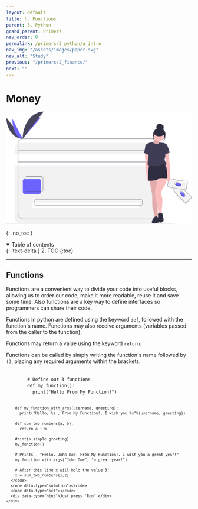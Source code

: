 ```yaml
---
layout: default
title: h. Functions
parent: 3. Python
grand_parent: Primers
nav_order: 8
permalink: /primers/3_python/a_intro
nav_img: "/assets/images/paper.svg"
nav_alt: "Study"
previous: "/primers/2_finance/"
next: ""
---
```


# Money

![Finance](/assets/images/primers/finance.svg)

{: .no_toc }

<details open markdown="block">
  <summary>
    Table of contents
  </summary>
  {: .text-delta }
2. TOC
{:toc}
</details>

---

<div class="theory" markdown="1">

## Functions

Functions are a convenient way to divide your code into useful blocks, allowing us to order our code, make it more readable, reuse it and save some time. Also functions are a key way to define interfaces so programmers can share their code.

Functions in python are defined using the keyword `def`, followed with the function's name. Functions may also receive arguments (variables passed from the caller to the function).

Functions may return a value using the keyword `return`.

Functions can be called by simply writing the function's name followed by `()`, placing any required arguments within the brackets.

<div class="exercise">
    <div data-datacamp-exercise data-lang="python" data-height="auto">
      <code data-type="pre-exercise-code"></code>
      <code id= "foo" data-type="sample-code" >
        # Define our 3 functions
        def my_function():
          print("Hello From My Function!")

        def my_function_with_args(username, greeting):
          print("Hello, %s , From My Function!, I wish you %s"%(username, greeting))

        def sum_two_numbers(a, b):
          return a + b

        #rint(a simple greeting)
        my_function()

        # Prints - "Hello, John Doe, From My Function!, I wish you a great year!"
        my_function_with_args("John Doe", "a great year!")

        # After this line x will hold the value 3!
        x = sum_two_numbers(1,2)
      </code>
      <code data-type="solution"></code>
      <code data-type="sct"></code>
      <div data-type="hint">Just press 'Run'.</div>
    </div>

  </div>

</div>